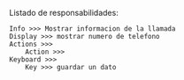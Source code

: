 Listado de responsabilidades:

    Info >>> Mostrar informacion de la llamada
    Display >>> mostrar numero de telefono
    Actions >>>
        Action >>>
    Keyboard >>>
        Key >>> guardar un dato

